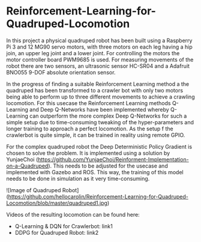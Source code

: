 # Reinforcement-Learning-for-Quadruped-Locomotion

In this project a physical quadruped robot has been built using a Raspberry Pi 3 and 12 MG90 servo motors, with three motors on each leg having a hip join, an upper leg joint and a lower joint. For controlling the motors the motor controller board PWM9685 is used. For measuring movements of the robot there are two sensors, an ultrasonic sensor HC-SR04 and a Adafruit BNO055 9-DOF absolute orientation sensor.

In the progress of finding a suitable Reinforcement Learning method a the quadruped has been transformed to a crawler bot with only two motors being able to perform up to three different movements to achieve a crawling locomotion. For this usecase the Reinforcement Learning methods Q-Learning and Deep Q-Networks have been implemented whereby Q-Learning can outperform the more complex Deep Q-Networks for such a simple setup due to time-consuming tweaking of the hyper-parameters and longer training to approach a perfect locomotion. As the setup f the crawlerbot is quite simple, it can be trained in reality using remote GPIO.

For the complex quadruped robot the Deep Deterministic Policy Gradient is chosen to solve the problem. It is implemented using a solution by YunjaeChoi (https://github.com/YunjaeChoi/Reinforment-Implementation-on-a-Quadruped). This needs to be adjusted for the usecase and implemented with Gazebo and ROS. This way, the training of this model needs to be done in simulation as it very time-consuming.

![Image of Quadruped Robot]
(https://github.com/hellocarolin/Reinforcement-Learning-for-Quadruped-Locomotion/blob/master/quadruped1.jpg)

Videos of the resulting locomotion can be found here:
- Q-Learning & DQN for Crawlerbot: link1
- DDPG for Quadruped Robot: link2
